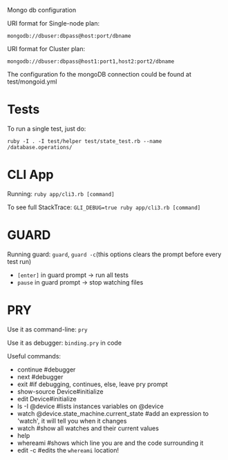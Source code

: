 Mongo db configuration

URI format for Single-node plan:
```
mongodb://dbuser:dbpass@host:port/dbname
```

URI format for Cluster plan:
```
mongodb://dbuser:dbpass@host1:port1,host2:port2/dbname
```

The configuration fo the mongoDB connection could be found at
test/mongoid.yml

Tests
===

To run a single test, just do:

```
ruby -I . -I test/helper test/state_test.rb --name /database.operations/
```

CLI App
=======

Running: `ruby app/cli3.rb [command]`

To see full StackTrace:  `GLI_DEBUG=true ruby app/cli3.rb [command]`

GUARD
=====

Running guard: `guard`, `guard -c`(this options clears the prompt before
every test run)

* `[enter]` in guard prompt -> run all tests
* `pause` in guard prompt -> stop watching files

PRY
===

Use it as command-line: `pry`

Use it as debugger: `binding.pry` in code

Useful commands:

* continue #debugger
* next #debugger
* exit #if debugging, continues, else, leave pry prompt
* show-source Device#initialize
* edit Device#initialize
* ls -I @device #lists instances variables on @device
* watch @device.state_machine.current_state #add an expression to 'watch', it will tell you when it changes
* watch #show all watches and their current values
* help
* whereami #shows which line you are and the code surrounding it
* edit -c #edits the `whereami` location!

